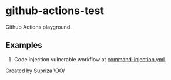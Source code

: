 # github-actions-test
Github Actions playground.

## Examples

1. Code injection vulnerable workflow at [command-injection.yml](./github/workflows/command-injection.yml).


Created by Supriza \OO/

